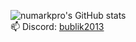 ![numarkpro's GitHub stats](https://github-readme-stats.vercel.app/api?username=numarkpro&theme=radical&show_icons=true&hide=stars)
\
📫 Discord: [bublik2013](https://discord.com/users/646291319563747338/)

<!--
**numarkpro/numarkpro* is a ✨ _special_ ✨ repository because its `README.md` (this file) appears on your GitHub profile.

Here are some ideas to get you started:

- 🔭 I’m currently working on ...
- 🌱 I’m currently learning ...
- 👯 I’m looking to collaborate on ...
- 🤔 I’m looking for help with ...
- 💬 Ask me about ...
- 📫 How to reach me: ...
- 😄 Pronouns: ...
- ⚡ Fun fact: ...
-->
